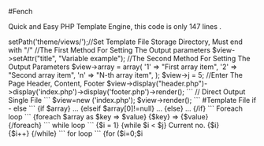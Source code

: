 #Fench

Quick and Easy PHP Template Engine,
this code is only 147 lines .


<?php
require 'view.php';
 
$view=new view();

$view->setPath('theme/views/');//Set Template File Storage Directory, Must end with "/"
 
//The First Method For Setting The Output parameters
$view->setAttr("title", "Variable example");
//The Second Method For Setting The Output Parameters
$view->array = array(
            '1' => "First array item",
            '2' => "Second array item",
            'n' => "N-th array item",
);
$view->j = 5;
//Enter The Page Header, Content, Footer
$view->display("header.php")->display('index.php')->display('footer.php')->render();

```
// Direct Output Single File
```
$view=new ('index.php');
$view->render();
```
#Template File
if - else
```
{if $array}
    ...
{elseif $array[0]!=null}
    ...
{else}
    ...
{/if}
```
Foreach loop
```
{foreach $array as $key => $value}
    {$key} => {$value}<br />
{/foreach}
```
while loop
```
{$i = 1}
{while $i < $j}
  Current no. {$i}<br />
  {$i++}
{/while}
```
for loop
```
{for ($i=0;$i<count($array);$i++)}
    {$array[$i]}
{/for}
```
Assignment Calculation
```
{$i = 1} // There must be a space before and after the equals sign =
{$i++}
{$i--}
```